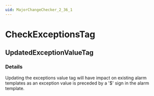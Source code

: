 ```yaml
---
uid: MajorChangeChecker_2_36_1
---
```


# CheckExceptionsTag

## UpdatedExceptionValueTag

<!-- Description, Properties, ... sections are auto-generated. -->
<!-- REPLACE ME AUTO-GENERATION -->

### Details

Updating the exceptions value tag will have impact on existing alarm templates as an exception value is preceded by a '$' sign in the alarm template.

<!-- Uncomment to add example code -->
<!--### Example code-->
